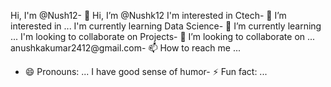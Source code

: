 Hi, I'm @Nush12- 👋 Hi, I’m @Nushk12
I'm interested in Ctech- 👀 I’m interested in ...
I'm currently learning Data Science- 🌱 I’m currently learning ...
I'm looking to collaborate on Projects- 💞️ I’m looking to collaborate on ...
anushkakumar2412@gmail.com- 📫 How to reach me ...
- 😄 Pronouns: ...
I have good sense of humor- ⚡ Fun fact: ...

<!---
Nushk12/Nushk12 is a ✨ special ✨ repository because its `README.md` (this file) appears on your GitHub profile.
You can click the Preview link to take a look at your changes.
--->
